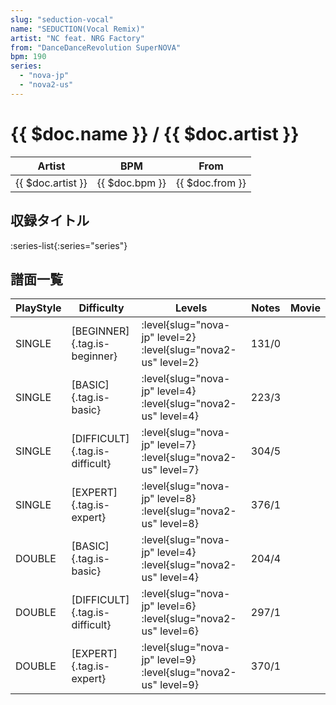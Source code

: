 ```yaml
---
slug: "seduction-vocal"
name: "SEDUCTION(Vocal Remix)"
artist: "NC feat. NRG Factory"
from: "DanceDanceRevolution SuperNOVA"
bpm: 190
series:
  - "nova-jp"
  - "nova2-us"
---
```


# {{ $doc.name }} / {{ $doc.artist }}

|Artist|BPM|From|
|------|---|----|
|{{ $doc.artist }}|{{ $doc.bpm }}|{{ $doc.from }}|

## 収録タイトル

:series-list{:series="series"}

## 譜面一覧

|PlayStyle|Difficulty|Levels|Notes|Movie|
|---------|----------|------|-----|-----|
|SINGLE|[BEGINNER]{.tag.is-beginner}|:level{slug="nova-jp" level=2} :level{slug="nova2-us" level=2}|131/0||
|SINGLE|[BASIC]{.tag.is-basic}|:level{slug="nova-jp" level=4} :level{slug="nova2-us" level=4}|223/3||
|SINGLE|[DIFFICULT]{.tag.is-difficult}|:level{slug="nova-jp" level=7} :level{slug="nova2-us" level=7}|304/5||
|SINGLE|[EXPERT]{.tag.is-expert}|:level{slug="nova-jp" level=8} :level{slug="nova2-us" level=8}|376/1||
|DOUBLE|[BASIC]{.tag.is-basic}|:level{slug="nova-jp" level=4} :level{slug="nova2-us" level=4}|204/4||
|DOUBLE|[DIFFICULT]{.tag.is-difficult}|:level{slug="nova-jp" level=6} :level{slug="nova2-us" level=6}|297/1||
|DOUBLE|[EXPERT]{.tag.is-expert}|:level{slug="nova-jp" level=9} :level{slug="nova2-us" level=9}|370/1||
